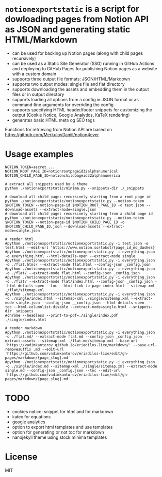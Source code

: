 # `notionexportstatic` is a script for dowloading pages from Notion API as JSON and generating static HTML/Markdown

- can be used for backing up Notion pages (along with child pages recursively) 
- can be used as a Static Site Generator (SSG) running in GitHub Actions and deploying to GitHub Pages for publishing Notion pages as a website with a custom domain
- supports three output file formats: JSON/HTML/Markdown
- supports two output modes: single file and flat directory
- supports downloading the assets and embedding them in the output files or in output directory
- supports loading all options from a config in JSON format or as command-line arguments for overriding the config
- supports specifying HTML header/footer snippets for customizing the output (Cookie Notice, Google Analytics, KaTeX rendering)
- generates basic HTML meta og SEO tags

Functions for retrieving from Notion API are based on https://github.com/MerkulovDaniil/notion4ever

# Usage examples

```shell
NOTION_TOKEN=secret_...
NOTION_ROOT_PAGE_ID=notionrootpageid32alphanumerical
NOTION_CHILD_PAGE_ID=notionchildpageid32alphanumerica

# extract all snippets used by a theme
python ./notionexportstatic/minima.py --snippets-dir ./_snippets

# download all child pages recursively starting from a root page id
python ./notionexportstatic/notionexportstatic.py --notion-token $NOTION_TOKEN --notion-page-id $NOTION_ROOT_PAGE_ID -o test.json --download-assets --extract-mode=single.json
# download all child pages recursively starting from a child page id
python ./notionexportstatic/notionexportstatic.py --notion-token $NOTION_TOKEN --notion-page-id $NOTION_CHILD_PAGE_ID -o $NOTION_CHILD_PAGE_ID.json --download-assets --extract-mode=single.json

# render html
#python ./notionexportstatic/notionexportstatic.py -i test.json -o test.html --edit-url 'https://www.notion.so/tokot/{page_id_no_dashes}'
#python ./notionexportstatic/notionexportstatic.py -i everything.json -o everything.html --html-details-open --extract-mode single
#python ./notionexportstatic/notionexportstatic.py -i everything.json -o ./flat.html/ --extract-mode flat.html --config-json _config.json 
#python ./notionexportstatic/notionexportstatic.py -i everything.json -o ./flat/ --extract-mode flat.html --config-json _config.json
#python ./notionexportstatic/notionexportstatic.py -i everything.json -o ./flat/ --extract-mode flat/index.html --config-json _config.json --html-details-open --toc --html-link-to-page-index-html --sitemap-xml ./flat/sitemap.xml 
#python ./notionexportstatic/notionexportstatic.py -i everything.json -o ./single/index.html --sitemap-xml ./single/sitemap.xml --extract-mode single.json --config-json __config.json --html-details-open  --toc --html-columnlist-disable --extract-mode=single.html --snippets-dir _snippets
#chrome --headless --print-to-pdf=./single/index.pdf ./single/index.html

# render markdown
#python ./notionexportstatic/notionexportstatic.py -i everything.json -o ./flat.md/ --extract-mode flat.md --config-json _config.json  --extract-assets --sitemap-xml ./flat.md/sitemap.xml --base-url 'https://vadimkantorov.github.io/eriadilos-lixe/markdown/' --base-url-removesuffix .md --edit-url 'https://github.com/vadimkantorov/eriadilos-lixe/edit/gh-pages/markdown/{page_slug}.md'
#python ./notionexportstatic/notionexportstatic.py -i everything.json -o ./single/index.md --sitemap-xml ./single/sitemap.xml --extract-mode single.md --config-json _config.json --toc --edit-url 'https://github.com/vadimkantorov/eriadilos-lixe/edit/gh-pages/markdown/{page_slug}.md'
```

# TODO
- cookies notice: snippet for html and for markdown
- katex for equations
- google analytics 
- option to export html templates and use templates
- option for generating or not toc for markdown
- nanojekyll theme using stock minima templates

# License
MIT
